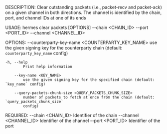 DESCRIPTION:
Clear outstanding packets (i.e., packet-recv and packet-ack) on a given channel in both directions.
The channel is identified by the chain, port, and channel IDs at one of its ends

USAGE:
    hermes clear packets [OPTIONS] --chain <CHAIN_ID> --port <PORT_ID> --channel <CHANNEL_ID>

OPTIONS:
        --counterparty-key-name <COUNTERPARTY_KEY_NAME>
            use the given signing key for the counterparty chain (default: `counterparty_key_name`
            config)

    -h, --help
            Print help information

        --key-name <KEY_NAME>
            use the given signing key for the specified chain (default: `key_name` config)

        --query-packets-chunk-size <QUERY_PACKETS_CHUNK_SIZE>
            number of packets to fetch at once from the chain (default: `query_packets_chunk_size`
            config)

REQUIRED:
        --chain <CHAIN_ID>        Identifier of the chain
        --channel <CHANNEL_ID>    Identifier of the channel
        --port <PORT_ID>          Identifier of the port
